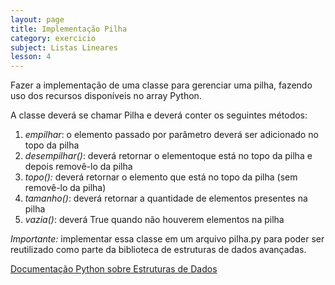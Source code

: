 ```yaml
---
layout: page
title: Implementação Pilha
category: exercicio
subject: Listas Lineares
lesson: 4
---
```

Fazer a implementação de uma classe para gerenciar uma pilha, fazendo uso dos recursos disponíveis no array Python.


A classe deverá se chamar Pilha e deverá conter os seguintes métodos:

1. *empilhar*: o elemento passado por parâmetro deverá ser adicionado no topo da pilha
1. *desempilhar()*: deverá retornar o elementoque está no topo da pilha e depois removê-lo da pilha
1. *topo():* deverá retornar o  elemento que está no topo da pilha (sem removê-lo da pilha)
1. *tamanho()*: deverá retornar a quantidade de elementos presentes na pilha
1. *vazia()*: deverá True quando não houverem elementos na pilha

*Importante:* implementar essa classe em um arquivo pilha.py para poder ser reutilizado como parte da biblioteca de estruturas de dados avançadas.

<a href="https://docs.python.org/pt-br/3/tutorial/datastructures.html">Documentação Python sobre Estruturas de Dados</a>